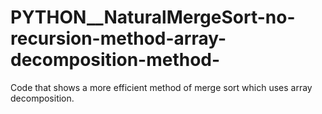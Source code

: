 # PYTHON__NaturalMergeSort-no-recursion-method-array-decomposition-method-
Code that shows a more efficient method of merge sort which uses array decomposition.
